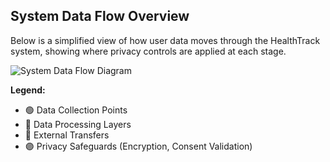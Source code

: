 ## System Data Flow Overview

Below is a simplified view of how user data moves through the HealthTrack system,
showing where privacy controls are applied at each stage.

![System Data Flow Diagram](./images-.gitkeep/privacy-data-flow-diagram.jpeg)


**Legend:**
- 🟢 Data Collection Points  
- 🔵 Data Processing Layers  
- 🔴 External Transfers  
- 🟣 Privacy Safeguards (Encryption, Consent Validation)
